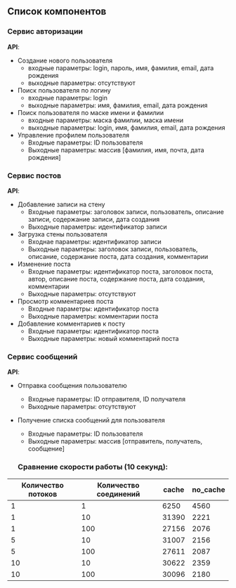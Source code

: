 ## Список компонентов

### Сервис авторизации
**API**:
-	Создание нового пользователя
      - входные параметры: login, пароль, имя, фамилия, email, дата рождения
      - выходные параметры: отсутствуют
-	Поиск пользователя по логину
     - входные параметры:  login
     - выходные параметры: имя, фамилия, email, дата рождения
-	Поиск пользователя по маске имени и фамилии
     - входные параметры: маска фамилии, маска имени
     - выходные параметры: login, имя, фамилия, email, дата рождения
-   Управление профилем пользователя
    - Входные параметры: ID пользователя
    - Выходные параметры: массив [фамилия, имя, почта, дата рождения]

### Сервис постов
**API**:
- Добавление записи на стену
  - Входные параметры: заголовок записи, пользователь, описание записи, содержание записи, дата создания
  - Выходные параметры: идентификатор записи
- Загрузка стены пользователя
  - Входнае параметры: идентификатор записи
  - Выходные парамтеры: заголовок записи, пользователь, описание, содержание поста, дата создания, комментарии
- Изменение поста
  - Входные параметры: идентификатор поста, заголовок поста, автор, описание поста, содержание поста, дата создания, комментарии
  - Выходные параметры: отсутствуют
- Просмотр комментариев поста
  - Входные параметры: идентификатор поста
  - Выходные параметры: комментарии поста
- Добавление комментариев к посту
  - Входные параметры: идентификатор поста
  - Выходные параметры: новый комментарий поста

### Сервис сообщений
**API**:
- Отправка сообщения пользователю
  - Входные параметры: ID отправителя, ID получателя
  - Выходные параметры: отсутствуют

- Получение списка сообщений для пользователя
  - Входные параметры: ID пользователя
  - Выходные параметры: массив [отправитель, получатель, сообщение]
  
  
  ### Сравнение скорости работы (10 секунд): 

| Количество потоков | Количество соединений | cache | no_cache |
|-------------------|-----------------------|-------|--------|
| 1                 | 1                     | 6250  | 4560   |
| 1                 | 10                    | 31390 | 2221   |
| 1                 | 100                   | 27156 | 2076   |
| 5                 | 10                    | 31007 | 2156   |
| 5                 | 100                   | 27611 | 2087   |
| 10                | 10                    | 30622 | 2359   |
| 10                | 100                   | 30096 | 2180   |
